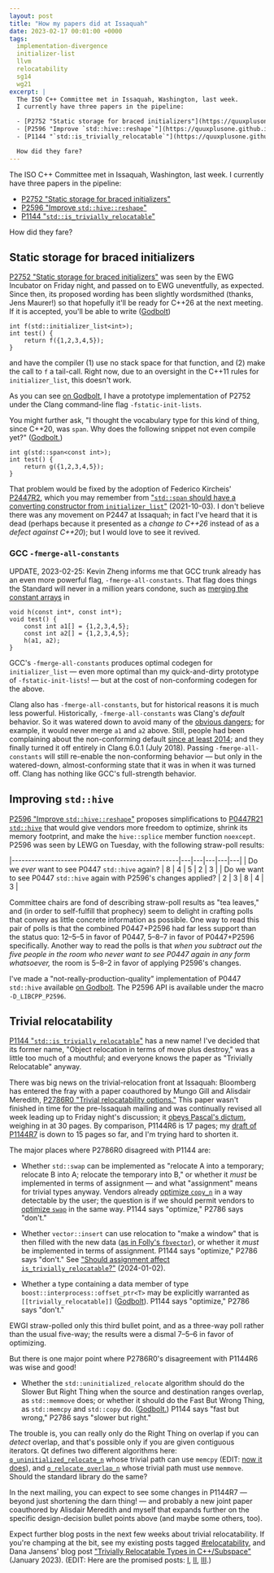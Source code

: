 ```yaml
---
layout: post
title: "How my papers did at Issaquah"
date: 2023-02-17 00:01:00 +0000
tags:
  implementation-divergence
  initializer-list
  llvm
  relocatability
  sg14
  wg21
excerpt: |
  The ISO C++ Committee met in Issaquah, Washington, last week.
  I currently have three papers in the pipeline:

  - [P2752 "Static storage for braced initializers"](https://quuxplusone.github.io/draft/d2752-static-storage-for-braced-initializers.html)
  - [P2596 "Improve `std::hive::reshape`"](https://quuxplusone.github.io/draft/d2596-improve-hive-reshape.html)
  - [P1144 "`std::is_trivially_relocatable`"](https://quuxplusone.github.io/draft/d1144-object-relocation.html)

  How did they fare?
---
```


The ISO C++ Committee met in Issaquah, Washington, last week.
I currently have three papers in the pipeline:

- [P2752 "Static storage for braced initializers"](https://quuxplusone.github.io/draft/d2752-static-storage-for-braced-initializers.html)
- [P2596 "Improve `std::hive::reshape`"](https://quuxplusone.github.io/draft/d2596-improve-hive-reshape.html)
- [P1144 "`std::is_trivially_relocatable`"](https://quuxplusone.github.io/draft/d1144-object-relocation.html)

How did they fare?

## Static storage for braced initializers

[P2752 "Static storage for braced initializers"](https://quuxplusone.github.io/draft/d2752-static-storage-for-braced-initializers.html)
was seen by the EWG Incubator on Friday night, and passed on to EWG uneventfully, as expected.
Since then, its proposed wording has been slightly wordsmithed (thanks, Jens Maurer!) so that hopefully
it'll be ready for C++26 at the next meeting. If it is accepted, you'll be able to write ([Godbolt](https://godbolt.org/z/19cs5ob9j))

    int f(std::initializer_list<int>);
    int test() {
        return f({1,2,3,4,5});
    }

and have the compiler (1) use no stack space for that function, and (2) make the call to `f` a tail-call.
Right now, due to an oversight in the C++11 rules for `initializer_list`, this doesn't work.

As you can see [on Godbolt](https://godbolt.org/z/19cs5ob9j), I have a prototype implementation of P2752
under the Clang command-line flag `-fstatic-init-lists`.

You might further ask, "I thought the vocabulary type for this kind of thing, since C++20, was `span`.
Why does the following snippet not even compile yet?" ([Godbolt.](https://godbolt.org/z/vajbh8Tzq))

    int g(std::span<const int>);
    int test() {
        return g({1,2,3,4,5});
    }

That problem would be fixed by the adoption of Federico Kircheis'
[P2447R2](https://www.open-std.org/jtc1/sc22/wg21/docs/papers/2022/p2447r2.html),
which you may remember from
["`std::span` should have a converting constructor from `initializer_list`"](/blog/2021/10/03/p2447-span-from-initializer-list/) (2021-10-03).
I don't believe there was any movement on P2447 at Issaquah; in fact I've heard that it is dead (perhaps because
it presented as a _change to C++26_ instead of as a _defect against C++20_); but I would love to see it revived.

### GCC `-fmerge-all-constants`

UPDATE, 2023-02-25: Kevin Zheng informs me that GCC trunk already has an even more powerful flag,
`-fmerge-all-constants`. That flag does things the Standard will never in a million years condone, such as
[merging the constant arrays](https://godbolt.org/z/9zc18zs4M) in

    void h(const int*, const int*);
    void test() {
        const int a1[] = {1,2,3,4,5};
        const int a2[] = {1,2,3,4,5};
        h(a1, a2);
    }

GCC's `-fmerge-all-constants` produces optimal codegen for `initializer_list` — even more optimal than
my quick-and-dirty prototype of `-fstatic-init-lists`! — but at the cost of non-conforming codegen for
the above.

Clang also has `-fmerge-all-constants`, but for historical reasons it is much less powerful. Historically,
`-fmerge-all-constants` was Clang's _default_ behavior. So it was watered down to avoid many of
the [obvious dangers](https://stackoverflow.com/questions/70219427/what-may-be-the-problem-with-clangs-fmerge-all-constants);
for example, it would never merge `a1` and `a2` above. Still,
people had been complaining about the non-conforming default [since at least 2014](https://bugs.llvm.org/show_bug.cgi?id=18538);
and they finally turned it off entirely in Clang 6.0.1 (July 2018). Passing `-fmerge-all-constants` will
still re-enable the non-conforming behavior — but only in the watered-down, almost-conforming state that
it was in when it was turned off. Clang has nothing like GCC's full-strength behavior.

## Improving `std::hive`

[P2596 "Improve `std::hive::reshape`"](https://quuxplusone.github.io/draft/d2596-improve-hive-reshape.html)
proposes simplifications to [P0447R21 `std::hive`](https://isocpp.org/files/papers/P0447R21.html) that
would give vendors more freedom to optimize, shrink its memory footprint, and make the `hive::splice` member
function `noexcept`. P2596 was seen by LEWG on Tuesday, with the following straw-poll results:

|---------------------------------------------------|---|---|---|---|---|
| Do we _ever_ want to see P0447 `std::hive` again? | 8 | 4 | 5 | 2 | 3 |
| Do we want to see P0447 `std::hive` again with P2596's changes applied? | 2 | 3 | 8 | 4 | 3 |

Committee chairs are fond of describing straw-poll results as "tea leaves,"
and (in order to self-fulfill that prophecy) seem to delight in crafting polls that
convey as little concrete information as possible. One way to read this pair
of polls is that the combined P0447+P2596 had far less support than the status quo:
12–5–5 in favor of P0447, 5–8–7 in favor of P0447+P2596 specifically. Another way to read
the polls is that _when you subtract out the five people in the room who never want
to see P0447 again in any form whatsoever,_ the room is 5–8–2 in favor of applying
P2596's changes.

I've made a "not-really-production-quality" implementation of P0447 `std::hive`
available [on Godbolt](https://godbolt.org/z/E3zdG5GPd). The P2596 API is available
under the macro `-D_LIBCPP_P2596`.

## Trivial relocatability

[P1144 "`std::is_trivially_relocatable`"](https://quuxplusone.github.io/draft/d1144-object-relocation.html)
has a new name! I've decided that its former name, "Object relocation in terms of move plus destroy,"
was a little too much of a mouthful; and everyone knows the paper as "Trivially Relocatable" anyway.

There was big news on the trivial-relocation front at Issaquah: Bloomberg has entered the fray with
a paper coauthored by Mungo Gill and Alisdair Meredith, [P2786R0 "Trivial relocatability options."](https://isocpp.org/files/papers/P2786R0.pdf)
This paper wasn't finished in time for the pre-Issaquah mailing and was continually revised all week leading up
to Friday night's discussion; it [obeys Pascal's dictum](https://quoteinvestigator.com/2012/04/28/shorter-letter/),
weighing in at 30 pages. By comparison, P1144R6 is 17 pages; my [draft of P1144R7](https://quuxplusone.github.io/draft/d1144-object-relocation.html)
is down to 15 pages so far, and I'm trying hard to shorten it.

The major places where P2786R0 disagreed with P1144 are:

- Whether `std::swap` can be implemented as "relocate A into a temporary; relocate B into A;
    relocate the temporary into B," or whether it _must_ be implemented in terms of assignment —
    and what "assignment" means for trivial types anyway.
    Vendors already [optimize `copy_n`](https://godbolt.org/z/8nMoo6Tes) in a way detectable by the user;
    the question is if we should permit vendors to [optimize `swap`](https://godbolt.org/z/Y5YMndM56) in the same way.
    P1144 says "optimize," P2786 says "don't."

- Whether `vector::insert` can use relocation to "make a window" that
    is then filled with the new data ([as in Folly's `fbvector`](https://github.com/facebook/folly/blob/1d4690d0a3/folly/FBVector.h#L1273-L1292)),
    or whether it _must_ be implemented in terms of assignment.
    P1144 says "optimize," P2786 says "don't."
    See ["Should assignment affect `is_trivially_relocatable`?"](/blog/2024/01/02/bsl-vector-erase/) (2024-01-02).

- Whether a type containing a data member of type `boost::interprocess::offset_ptr<T>` may be
    explicitly warranted as `[[trivially_relocatable]]` ([Godbolt](https://godbolt.org/z/hz56dqq4Y)).
    P1144 says "optimize," P2786 says "don't."

EWGI straw-polled only this third bullet point, and as a three-way poll rather than the usual five-way;
the results were a dismal 7–5–6 in favor of optimizing.

But there is one major point where P2786R0's disagreement with P1144R6 was wise and good!

- Whether the `std::uninitialized_relocate` algorithm should do the Slower But Right Thing when the source and destination
    ranges overlap, as `std::memmove` does; or whether it should do the Fast But Wrong Thing,
    as `std::memcpy` and `std::copy` do. ([Godbolt.](https://godbolt.org/z/h46qYMWM4))
    P1144 says "fast but wrong," P2786 says "slower but right."

The trouble is, you can really only do the Right Thing on overlap if you can _detect_ overlap,
and that's possible only if you are given contiguous iterators. Qt defines two different algorithms
here: [`q_uninitialized_relocate_n`](https://github.com/qt/qtbase/blob/26fec96/src/corelib/tools/qcontainertools_impl.h#L71-L85)
whose trivial path can use `memcpy` (EDIT: [now it does](https://github.com/qt/qtbase/commit/4dbd97c8f990e8ed5714cc2a599446920670e78d)),
and [`q_relocate_overlap_n`](https://github.com/qt/qtbase/blob/26fec96/src/corelib/tools/qcontainertools_impl.h#L203-L233)
whose trivial path must use `memmove`. Should the standard library do the same?

In the next mailing, you can expect to see some changes in P1144R7 — beyond just shortening the darn thing! — and
probably a new joint paper coauthored by Alisdair Meredith and myself that expands further on the specific
design-decision bullet points above (and maybe some others, too).

Expect further blog posts in the next few weeks about trivial relocatability. If you're
champing at the bit, see my existing posts tagged [#relocatability](/blog/tags/#relocatability),
and Dana Jansens' blog post ["Trivially Relocatable Types in C++/Subspace"](https://danakj.github.io/2023/01/15/trivially-relocatable.html) (January 2023).
(EDIT: Here are the promised posts:
[I](/blog/2023/02/24/trivial-swap-x-prize/),
[II](/blog/2023/03/03/relocate-algorithm-design/),
[III](/blog/2023/03/10/sharp-knife-dull-knife/).)
